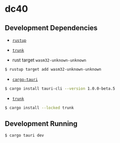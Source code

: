 # dc40

## Development Dependencies

- [`rustup`](https://rustup.rs/)
- [`trunk`](https://trunkrs.dev/)

- rust target `wasm32-unknown-unknown`
```sh
$ rustup target add wasm32-unknown-unknown
```

- [`cargo-tauri`](https://tauri.studio/)

```sh
$ cargo install tauri-cli --version 1.0.0-beta.5
```

- [`trunk`](https://trunkrs.dev/)
```sh
$ cargo install --locked trunk
```

## Development Running


```sh
$ cargo tauri dev
```
